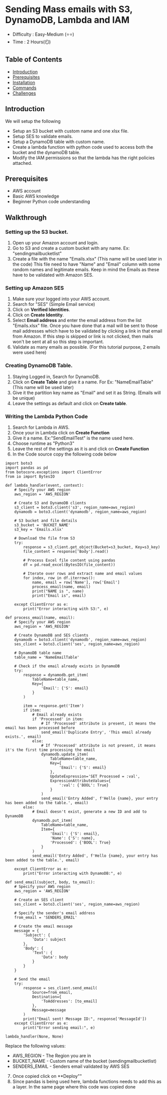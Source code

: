 
# Sending Mass emails with S3, DynamoDB, Lambda and IAM

- Difficulty : Easy-Medium (⭐⭐)
- Time : 2 Hours(⏲️)

## Table of Contents
- [Introduction](#introduction)
- [Prerequisites](#Prerequisites)
- [Installation](#installation)
- [Commands](#commands)
- [Challenges](#challenges)
  
## Introduction
We will setup the following 
- Setup an S3 bucket with custom name and one xlsx file.
- Setup SES to validate emails.
- Setup a DynamoDB table with custom name.
- Create a lambda function with python code used to access both the bucket and the dynamoDB table.
- Modify the IAM permissions so that the lambda has the right policies attached.

  
## Prerequisites
- AWS account
- Basic AWS knowledge
- Beginner Python code understanding
  
## Walkthrough

### Setting up the S3 bucket.
1. Open up your Amazon account and login.
2. Go to S3 and create a custom bucket with any name. Ex: "sendingmailbucketlist"
3. Create a file with the name "Emails.xlsx" (This name will be used later in the code)
This file need to have "Name" and "Email" column with some random names and legitimate emails.
Keep in mind the Emails as these have to be validated with Amazon SES.

### Setting up Amazon SES
1. Make sure your logged into your AWS account.
2. Search for "SES" (Simple Email service)
3. Click on **Verified Identities**.
4. Click on **Create Identity**.
5. Select **Email address** and enter the email address from the list "Emails.xlsx" file. Once you have done that a mail will be sent to those mail addresses which have to be validated by clicking a link in that email from Amazon. If this step is skipped or link is not clicked, then mails won't be sent at all so this step is important. 
6. Validate as many emails as possible. (For this tutorial purpose, 2 emails were used here)

### Creating DynamoDB Table.
1. Staying Logged in, Search for DynamoDB.
2. Click on **Create Table** and give it a name. For Ex: "NameEmailTable" (This name will be used later)
3. Give it the partition key name as "Email" and set it as String. (Emails will be unique)
4. Leave the settings as default and click on **Create table**.

### Writing the Lambda Python Code
1. Search for Lambda in AWS. 
2. Once your in Lambda click on **Create Function**
3. Give it a name. Ex:"SendEmailTest" is the name used here.
4. Choose runtime as "Python3"
5. Leave the rest of the settings as it is and click on **Create Function**
6. In the Code source copy the following code below

```
import boto3
import pandas as pd
from botocore.exceptions import ClientError
from io import BytesIO

def lambda_handler(event, context):
    # Specify your AWS region
    aws_region = 'AWS_REGION'

    # Create S3 and DynamoDB clients
    s3_client = boto3.client('s3', region_name=aws_region)
    dynamodb = boto3.client('dynamodb', region_name=aws_region)

    # S3 bucket and file details
    s3_bucket = 'BUCKET_NAME'
    s3_key = 'Emails.xlsx'

    # Download the file from S3
    try:
        response = s3_client.get_object(Bucket=s3_bucket, Key=s3_key)
        file_content = response['Body'].read()

        # Process Excel file content using pandas
        df = pd.read_excel(BytesIO(file_content))

        # Iterate over rows and extract name and email values
        for index, row in df.iterrows():
            name, email = row['Name'], row['Email']
            process_email(name, email)
            print("NAME is ", name)
            print("Email is", email)

    except ClientError as e:
        print("Error interacting with S3:", e)

def process_email(name, email):
    # Specify your AWS region
    aws_region = 'AWS_REGION'

    # Create DynamoDB and SES clients
    dynamodb = boto3.client('dynamodb', region_name=aws_region)
    ses_client = boto3.client('ses', region_name=aws_region)

    # DynamoDB table name
    table_name = 'NameEmailTable'

    # Check if the email already exists in DynamoDB
    try:
        response = dynamodb.get_item(
            TableName=table_name,
            Key={
                'Email': {'S': email}
            }
        )

        item = response.get('Item')
        if item:
            # Email already exists
            if 'Processed' in item:
                # If 'Processed' attribute is present, it means the email has been processed before
                send_email('Duplicate Entry', 'This email already exists.', email)
            else:
                # If 'Processed' attribute is not present, it means it's the first time processing the email
                dynamodb.update_item(
                    TableName=table_name,
                    Key={
                        'Email': {'S': email}
                    },
                    UpdateExpression='SET Processed = :val',
                    ExpressionAttributeValues={
                        ':val': {'BOOL': True}
                    }
                )
                send_email('Entry Added', f'Hello {name}, your entry has been added to the table.', email)
        else:
            # Email doesn't exist, generate a new ID and add to DynamoDB
            dynamodb.put_item(
                TableName=table_name,
                Item={
                    'Email': {'S': email},
                    'Name': {'S': name},
                    'Processed': {'BOOL': True}
                }
            )
            send_email('Entry Added', f'Hello {name}, your entry has been added to the table.', email)

    except ClientError as e:
        print("Error interacting with DynamoDB:", e)

def send_email(subject, body, to_email):
    # Specify your AWS region
    aws_region = 'AWS_REGION'

    # Create an SES client
    ses_client = boto3.client('ses', region_name=aws_region)

    # Specify the sender's email address
    from_email = 'SENDERS_EMAIL'

    # Create the email message
    message = {
        'Subject': {
            'Data': subject
        },
        'Body': {
            'Text': {
                'Data': body
            }
        }
    }

    # Send the email
    try:
        response = ses_client.send_email(
            Source=from_email,
            Destination={
                'ToAddresses': [to_email]
            },
            Message=message
        )
        print("Email sent! Message ID:", response['MessageId'])
    except ClientError as e:
        print("Error sending email:", e)

lambda_handler(None, None)
```

Replace the following values:
- AWS_REGION - The Region you are in
- BUCKET_NAME - Custom name of the bucket (sendingmailbucketlist)
- SENDERS_EMAIL - Senders email validated by AWS SES

7. Once copied click on **Deploy""
8. Since pandas is being used here, lambda functions needs to add this as a layer. In the same page where this code was copied done



